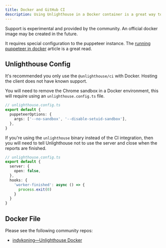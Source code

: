```yaml
---
title: Docker and GitHub CI
description: Using Unlighthouse in a Docker container is a great way to run it in a predictable CI environment.
---
```


Support is experimental and provided by the community. An official docker image may be created in the future.

It requires special configuration to the puppeteer instance. The [running puppeteer in docker](https://pptr.dev/troubleshooting/#running-puppeteer-in-docker) article is a great read.

## Unlighthouse Config

It's recommended you only use the `@unlighthouse/ci` with Docker. Hosting the client does not have known support.

You will need to remove the Chrome sandbox in a Docker environment, this will require using an `unlighthouse.config.ts` file.

```ts
// unlighthouse.config.ts
export default {
  puppeteerOptions: {
    args: ['--no-sandbox', '--disable-setuid-sandbox'],
  },
}
```

If you're using the `unlighthouse` binary instead of the CI integration, then you will need to tell Unlighthouse not to use the server and close when
the reports are finished.

```ts
// unlighthouse.config.ts
export default {
  server: {
    open: false,
  },
  hooks: {
    'worker-finished': async () => {
      process.exit(0)
    }
  }
}
```

## Docker File

Please see the following community repos:
- [indykoning—Unlighthouse Docker](https://github.com/indykoning/unlighthouse-docker)

